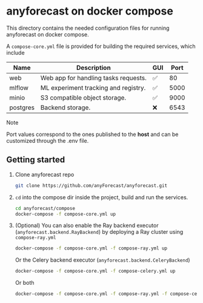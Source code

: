 # anyforecast on docker compose

This directory contains the needed configuration files for running
anyforecast on docker compose.

A ``compose-core.yml`` file is provided for building the required services,
which include

| Name     | Description                          | GUI | Port |
|----------|--------------------------------------|-----|------|
| web      | Web app for handling tasks requests. | ✅   | 80   |
| mlflow   | ML experiment tracking and registry. | ✅   | 5000 |
| minio    | S3 compatible object storage.        | ✅   | 9000 |
| postgres | Backend storage.                     | ❌   | 6543 |

> [!NOTE]
> Port values correspond to the ones published to the **host** and can be customized through the .env file.

## Getting started

1. Clone anyforecast repo
    
    ```bash
    git clone https://github.com/anyForecast/anyforecast.git
    ```

2. `cd` into the compose dir inside the project, build and run the services.
    
    ```bash
    cd anyforecast/compose
    docker-compose -f compose-core.yml up
    ```

3. (Optional) You can also enable the Ray backend executor 
    (`anyforecast.backend.RayBackend`) by deploying a Ray cluster using 
    ``compose-ray.yml``
    
    ```bash
    docker-compose -f compose-core.yml -f compose-ray.yml up
    ```

    Or the Celery backend executor (`anyforecast.backend.CeleryBackend`)
    
    ```bash
    docker-compose -f compose-core.yml -f compose-celery.yml up
    ```

    Or both
    ```bash
    docker-compose -f compose-core.yml -f compose-ray.yml -f compose-celery.yml up
    ```

